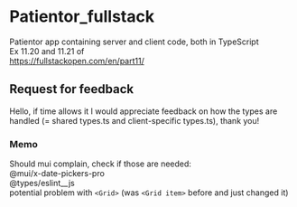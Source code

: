 # Patientor_fullstack

Patientor app containing server and client code, both in TypeScript  
Ex 11.20 and 11.21 of  
https://fullstackopen.com/en/part11/

## Request for feedback

Hello, if time allows it I would appreciate feedback on how the types are handled (= shared types.ts and client-specific types.ts), thank you!

### Memo

Should mui complain, check if those are needed:  
@mui/x-date-pickers-pro  
@types/eslint\_\_js  
potential problem with `<Grid>` (was `<Grid item>` before and just changed it)
